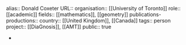 alias:: Donald Coxeter
URL::
organisation:: [[University of Toronto]] 
role:: [[academic]] 
fields:: [[mathematics]], [[geometry]] 
publications-productions:: 
country:: [[United Kingdom]], [[Canada]] 
tags:: person
project:: [[DiaGnosis]], [[AMT]] 
public:: true

-